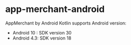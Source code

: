 # app-merchant-android
AppMerchant by Android Kotlin supports Android version:
- Android 10 : SDK version 30
- Android 4.3: SDK version 18
